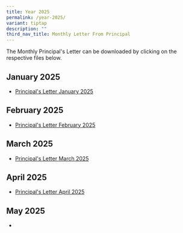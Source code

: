 ```yaml
---
title: Year 2025
permalink: /year-2025/
variant: tiptap
description: ""
third_nav_title: Monthly Letter From Principal
---
```

<p>The Monthly Principal's Letter can be downloaded by clicking on the respective
files below.</p>
<p></p>
<h2>January 2025</h2>
<ul data-tight="true" class="tight">
<li>
<p><a href="/files/Principal_s_Letter_Jan_2025.pdf" rel="noopener nofollow" target="_blank">Principal's Letter January 2025</a>
</p>
</li>
</ul>
<p></p>
<h2>February 2025</h2>
<ul data-tight="true" class="tight">
<li>
<p><a href="/files/Principal_s_Letter_Feb_2025.pdf" rel="noopener noreferrer nofollow" target="_blank">Principal's Letter February 2025</a>
</p>
</li>
</ul>
<h2>March 2025</h2>
<ul data-tight="true" class="tight">
<li>
<p><a href="/files/Principal_s_Letter_Mar_2025.pdf" rel="noopener nofollow" target="_blank">Principal's Letter March 2025</a>
</p>
</li>
</ul>
<h2>April 2025</h2>
<ul data-tight="true" class="tight">
<li>
<p><a href="/files/Principal_s_Letter_April_2025.pdf" rel="noopener nofollow" target="_blank">Principal's Letter April 2025</a>
</p>
</li>
</ul>
<h2>May 2025</h2>
<ul data-tight="true" class="tight">
<li>
<p></p>
</li>
</ul>
<p></p>